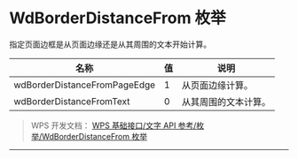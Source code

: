 # WdBorderDistanceFrom 枚举

指定页面边框是从页面边缘还是从其周围的文本开始计算。

| 名称                         | 值  | 说明                 |
|------------------------------|-----|----------------------|
| wdBorderDistanceFromPageEdge | 1   | 从页面边缘计算。     |
| wdBorderDistanceFromText     | 0   | 从其周围的文本计算。 |

> WPS 开发文档： [WPS 基础接口/文字 API 参考/枚举/WdBorderDistanceFrom 枚举](https://qn.cache.wpscdn.cn/encs/doc/office_v19/topics/WPS%20%E5%9F%BA%E7%A1%80%E6%8E%A5%E5%8F%A3/%E6%96%87%E5%AD%97%20API%20%E5%8F%82%E8%80%83/%E6%9E%9A%E4%B8%BE/WdBorderDistanceFrom%20%E6%9E%9A%E4%B8%BE.html)

------------------------------------------------------------------------
